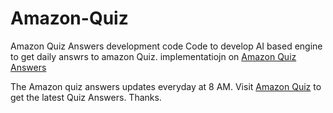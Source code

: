 # Amazon-Quiz
Amazon Quiz Answers development code 
Code to develop AI based engine to get daily answrs to amazon Quiz. implementatiojn on [Amazon Quiz Answers](https://expertdealz.com/amazon-quiz-answers/)


The Amazon quiz answers updates everyday at 8 AM. 
Visit [Amazon Quiz](https://expertdealz.com/) to get the latest Quiz Answers.
Thanks. 
